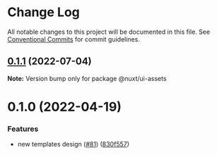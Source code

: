 # Change Log

All notable changes to this project will be documented in this file.
See [Conventional Commits](https://conventionalcommits.org) for commit guidelines.

## [0.1.1](https://github.com/nuxt/ui/compare/@nuxt/ui-assets@0.1.1...@nuxt/ui-assets@0.1.1) (2022-07-04)

**Note:** Version bump only for package @nuxt/ui-assets





# 0.1.0 (2022-04-19)


### Features

* new templates design ([#81](https://github.com/nuxt/ui/issues/81)) ([830f557](https://github.com/nuxt/ui/commit/830f55741d8ab0099afe1172c8e8e4e4040e3e4a))
